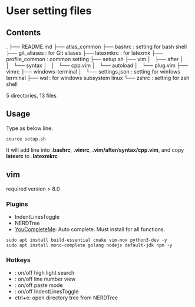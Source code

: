 # User setting files


## Contents

.
├── README.md
├── atlas_common
├── bashrc          : setting for bash shell
├── git_aliases     : for Git aliases
├── latexmkrc       : for latexmk
├── profile_common  : common setting
├── setup.sh
├── vim
│   ├── after
│   │   └── syntax
│   │       └── cpp.vim
│   └── autoload
│       └── plug.vim
├── vimrc
├── windows-terminal
│   └── settings.json : setting for winfows terminal
├── wsl             : for windows subsystem linux
└── zshrc           : setting for zsh shell

5 directories, 13 files


## Usage
Type as below line.
```
source setup.sh
```
It will add line into **.bashrc**, **.vimrc**, **.vim/after/syntax/cpp.vim**,
and copy **latexrc** to **.latexmkrc**


## vim
required version > 8.0

### Plugins
- IndentLinesToggle
- NERDTree
- [YouCompleteMe](https://github.com/ycm-core/YouCompleteMe): Auto complete. Must install for all functions.
```
sudo apt install build-essential cmake vim-nox python3-dev -y
sudo apt install mono-complete golang nodejs default-jdk npm -y
```


### Hotkeys
- <F4>: on/off high light search
- <F5>: on/off line number view
- <F6>: on/off paste mode
- <F7>: on/off IndentLinesToggle
- ctrl+e: open directory tree from NERDTree
